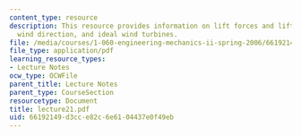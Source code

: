 ```yaml
---
content_type: resource
description: This resource provides information on lift forces and lift coefficient,
  wind direction, and ideal wind turbines.
file: /media/courses/1-060-engineering-mechanics-ii-spring-2006/66192149d3cce82c6e6104437e0f49eb_lecture21.pdf
file_type: application/pdf
learning_resource_types:
- Lecture Notes
ocw_type: OCWFile
parent_title: Lecture Notes
parent_type: CourseSection
resourcetype: Document
title: lecture21.pdf
uid: 66192149-d3cc-e82c-6e61-04437e0f49eb
---
```

